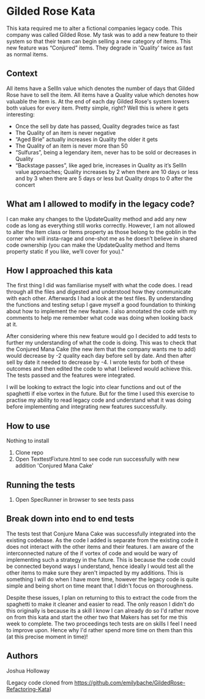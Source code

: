 # Gilded Rose Kata

This kata required me to alter a fictional companies legacy code. This company was called Gilded Rose. My task was to add a new feature to their system so that their team can begin selling a new category of items.
This new feature was “Conjured” items. They degrade in 'Quality' twice as fast as normal items.


## Context

All items have a SellIn value which denotes the number of days that Gilded Rose have to sell the item. All items have a Quality value which denotes how valuable the item is. At the end of each day Gilded Rose's system lowers both values for every item. Pretty simple, right? Well this is where it gets interesting:

- Once the sell by date has passed, Quality degrades twice as fast
- The Quality of an item is never negative
- “Aged Brie” actually increases in Quality the older it gets
- The Quality of an item is never more than 50
- “Sulfuras”, being a legendary item, never has to be sold or decreases in Quality
- “Backstage passes”, like aged brie, increases in Quality as it’s SellIn value approaches; Quality increases by 2 when there are 10 days or less and by 3 when there are 5 days or less but Quality drops to 0 after the concert


## What am I allowed to modify in the legacy code?

I can make any changes to the UpdateQuality method and add any new code as long as everything still works correctly.
However, I am not allowed to alter the Item class or Items property as those belong to the goblin in the corner who will
insta-rage and one-shot me as he doesn’t believe in shared code ownership (you can make the UpdateQuality method and Items property static if you like, we’ll cover for you)."


## How I approached this kata

The first thing I did was familiarise myself with what the code does. I read through all the files
and digested and understood how they communicate with each other. Afterwards I had a look
at the test files. By understanding the functions and testing setup I gave myself a good foundation to thinking
about how to implement the new feature. I also annotated the code with my comments to help me
remember what code was doing when looking back at it.

After considering where this new feature would go I decided to add tests to further my 
understanding of what the code is doing. This was to check that the Conjured Mana Cake (the new item
that the company wants me to add) would decrease by -2 quality each day before sell by date. And then after
sell by date it needed to decrease by -4. I wrote tests for both of these outcomes and then
edited the code to what I believed would achieve this. The tests passed and the features were integrated. 

I will be looking to extract the logic into clear functions and out of the 
spaghetti if else vortex in the future. But for the time I used this exercise to
practise my ability to read legacy code and understand what it was doing before 
implementing and integrating new features successfully.


## How to use

Nothing to install

1. Clone repo
2. Open TexttestFixture.html to see code run successfully with new addition 'Conjured Mana Cake' 


## Running the tests

1. Open SpecRunner in browser to see tests pass


## Break down into end to end tests

The tests test that Conjure Mana Cake was successfully integrated into the existing 
codebase. As the code I added is separate from the existing code it does not
interact with the other items and their features. I am aware of the interconnected nature
of the if vortex of code and would be wary of implementing such a strategy in the future.
This is because the code could be connected beyond ways I understand, hence ideally
I would test all the other items to make sure they aren't impacted by my additions.
This is something I will do when I have more time, however the legacy code is 
quite simple and being short on time meant that I didn't focus on thoroughness. 

Despite these issues, I plan on returning to this to extract the code from the spaghetti
to make it cleaner and easier to read. The only reason I didn't do this originally is because
its a skill I know I can already do so I'd rather move on from this kata and start the other
two that Makers has set for me this week to complete. The two proceedings tech tests 
are on skills I feel I need to improve upon. Hence why I'd rather spend more time on 
them than this (at this precise moment in time)!


## Authors

Joshua Holloway

(Legacy code cloned from https://github.com/emilybache/GildedRose-Refactoring-Kata) 